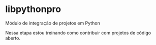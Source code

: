 # libpythonpro
Módulo de integração de projetos em Python

Nessa etapa estou treinando como contribuir com projetos de código
aberto.